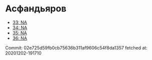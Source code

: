 # Асфандьяров
- [33: NA](33.md)
- [34: NA](34.md)
- [35: NA](35.md)
- [36: NA](36.md)

Commit: 02e725d59fb0cb75636b311af9606c54f8da1357
 fetched at: 20201202-191710
